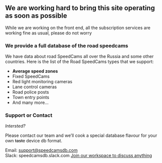 ## We are working hard to bring this site operating as soon as possible

While we are working on the front end, all the subscription services are working fine as usual, please do not worry

### We provide a full database of the road speedcams 

We have data about road SpeedCams all over the Russia and some other countries.
Here is the list of the Road SpeedCams types that we support:
- **Average speed zones**
- Fixed SpeedCams
- Red light monitoring cameras
- Lane control cameras
- Road police posts
- Town entry points
- And many more...

### Support or Contact

_Intersted?_

Please contact our team and we’ll cook a special database flavour for your own ~~taste~~ device db format.

Email: [support@speedcamsdb.com](mailto:support@speedcamsdb.com)  
Slack: speedcamsdb.slack.com [Join our workspace to discuss anything](https://join.slack.com/t/speedcamsdb/shared_invite/enQtNzI0Nzc1MTkyMDM1LWRjMGNlMDY3ZjY2MGI3Mjg1ZWQzZGEzMGYwY2EyODg2NWViMmU1ODk1NmZiYjE5M2ViZmM2ZjlmYzI5MDZiODU)
